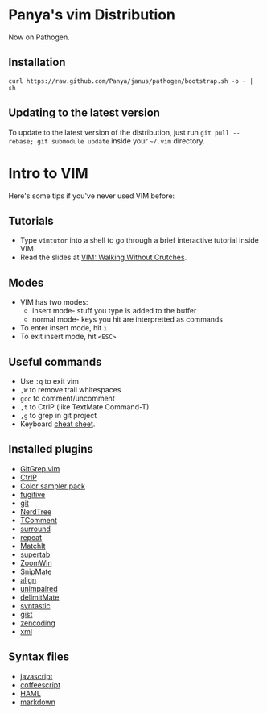 # Panya's vim Distribution

Now on Pathogen.

## Installation

`curl https://raw.github.com/Panya/janus/pathogen/bootstrap.sh -o - | sh`

## Updating to the latest version

To update to the latest version of the distribution, just run `git pull --rebase; git submodule update` inside your `~/.vim` directory.

# Intro to VIM

Here's some tips if you've never used VIM before:

## Tutorials

* Type `vimtutor` into a shell to go through a brief interactive
  tutorial inside VIM.
* Read the slides at [VIM: Walking Without Crutches](http://walking-without-crutches.heroku.com/#1).

## Modes

* VIM has two modes:
  * insert mode- stuff you type is added to the buffer
  * normal mode- keys you hit are interpretted as commands
* To enter insert mode, hit `i`
* To exit insert mode, hit `<ESC>`

## Useful commands

* Use `:q` to exit vim
* `,W` to remove trail whitespaces
* `gcc` to comment/uncomment
* `,t` to CtrlP (like TextMate Command-T)
* `,g` to grep in git project
* Keyboard [cheat sheet](http://walking-without-crutches.heroku.com/image/images/vi-vim-cheat-sheet.png).

## Installed plugins

* [GitGrep.vim](https://github.com/tjennings/git-grep-vim)
* [CtrlP](https://github.com/kien/ctrlp.vim)
* [Color sampler pack](https://github.com/vim-scripts/Color-Sampler-Pack)
* [fugitive](https://github.com/tpope/vim-fugitive)
* [git](https://github.com/tpope/vim-git)
* [NerdTree](https://github.com/wycats/nerdtree)
* [TComment](https://github.com/vim-scripts/tComment)
* [surround](https://github.com/tpope/vim-surround)
* [repeat](https://github.com/tpope/vim-repeat)
* [MatchIt](https://github.com/mirell/vim-matchit)
* [supertab](https://github.com/ervandew/supertab)
* [ZoomWin](https://github.com/vim-scripts/ZoomWin)
* [SnipMate](https://github.com/msanders/snipmate.vim)
* [align](https://github.com/tsaleh/vim-align)
* [unimpaired](https://github.com/tpope/vim-unimpaired)
* [delimitMate](https://github.com/Raimondi/delimitMate)
* [syntastic](https://github.com/scrooloose/syntastic)
* [gist](https://github.com/mattn/gist-vim)
* [zencoding](https://github.com/mattn/zencoding-vim)
* [xml](https://github.com/othree/xml.vim)

## Syntax files

* [javascript](https://github.com/pangloss/vim-javascript)
* [coffeescript](https://github.com/kchmck/vim-coffee-script)
* [HAML](https://github.com/tpope/vim-haml)
* [markdown](https://github.com/tpope/vim-markdown)
